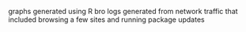 graphs generated using R 
bro logs generated from network traffic that included browsing a few sites and running package updates
